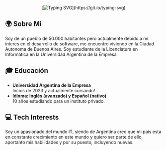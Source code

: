 <div align="center">

[![Typing SVG](https://readme-typing-svg.demolab.com?font=Jersey+15&size=30&pause=1000&color=42C3B4&background=9D56FF00&center=true&vCenter=true&repeat=false&random=false&width=435&lines=Hello!+Welcome+to+my+GitHub+page.)](https://git.io/typing-svg)  

<div align="left">


## 🌍 Sobre Mi
Soy de un pueblo de 50.000 habitantes pero actualmente debido a mi interes en el desarrollo de software, me encuentro viviendo en la Ciudad Autonoma de Buenos Aires. Soy estudiante de la Licenciatura en Informática en la Universidad Argentina de la Empresa

## 🎓 Educación
- **Universidad Argentina de la Empresa**  
  Incios de 2023 y actualmente cursando!
- **Idioma: Inglés (avanzado) y Español (nativo)**  
  10 años estudiando para un instituto privado.


## 💻 Tech Interests
Soy un apasionado del mundo IT, siendo de Argentina creo que mi país esta en constante crecimiento en este mundo y quiero ser parte de ello, aportanto mis habilidades y por su puesto, incluyendo nuevas.


